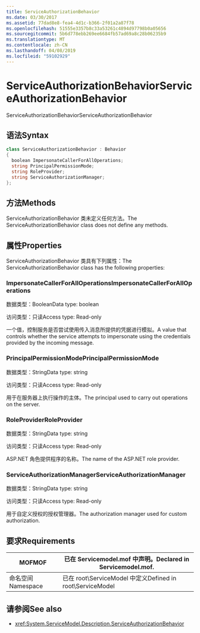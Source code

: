 ```yaml
---
title: ServiceAuthorizationBehavior
ms.date: 03/30/2017
ms.assetid: 77dad8e8-fea4-4d1c-b366-2f01a2a87f78
ms.openlocfilehash: 51555e3357b8c33a53261c4894d97798b0a05656
ms.sourcegitcommit: 5b6d778ebb269ee6684fb57ad69a8c28b06235b9
ms.translationtype: MT
ms.contentlocale: zh-CN
ms.lasthandoff: 04/08/2019
ms.locfileid: "59102929"
---
```

# <a name="serviceauthorizationbehavior"></a><span data-ttu-id="75a09-102">ServiceAuthorizationBehavior</span><span class="sxs-lookup"><span data-stu-id="75a09-102">ServiceAuthorizationBehavior</span></span>
<span data-ttu-id="75a09-103">ServiceAuthorizationBehavior</span><span class="sxs-lookup"><span data-stu-id="75a09-103">ServiceAuthorizationBehavior</span></span>  
  
## <a name="syntax"></a><span data-ttu-id="75a09-104">语法</span><span class="sxs-lookup"><span data-stu-id="75a09-104">Syntax</span></span>  
  
```csharp
class ServiceAuthorizationBehavior : Behavior  
{  
  boolean ImpersonateCallerForAllOperations;  
  string PrincipalPermissionMode;  
  string RoleProvider;  
  string ServiceAuthorizationManager;  
};  
```  
  
## <a name="methods"></a><span data-ttu-id="75a09-105">方法</span><span class="sxs-lookup"><span data-stu-id="75a09-105">Methods</span></span>  
 <span data-ttu-id="75a09-106">ServiceAuthorizationBehavior 类未定义任何方法。</span><span class="sxs-lookup"><span data-stu-id="75a09-106">The ServiceAuthorizationBehavior class does not define any methods.</span></span>  
  
## <a name="properties"></a><span data-ttu-id="75a09-107">属性</span><span class="sxs-lookup"><span data-stu-id="75a09-107">Properties</span></span>  
 <span data-ttu-id="75a09-108">ServiceAuthorizationBehavior 类具有下列属性：</span><span class="sxs-lookup"><span data-stu-id="75a09-108">The ServiceAuthorizationBehavior class has the following properties:</span></span>  
  
### <a name="impersonatecallerforalloperations"></a><span data-ttu-id="75a09-109">ImpersonateCallerForAllOperations</span><span class="sxs-lookup"><span data-stu-id="75a09-109">ImpersonateCallerForAllOperations</span></span>  
 <span data-ttu-id="75a09-110">数据类型：Boolean</span><span class="sxs-lookup"><span data-stu-id="75a09-110">Data type: boolean</span></span>  
  
 <span data-ttu-id="75a09-111">访问类型：只读</span><span class="sxs-lookup"><span data-stu-id="75a09-111">Access type: Read-only</span></span>  
  
 <span data-ttu-id="75a09-112">一个值，控制服务是否尝试使用传入消息所提供的凭据进行模拟。</span><span class="sxs-lookup"><span data-stu-id="75a09-112">A value that controls whether the service attempts to impersonate using the credentials provided by the incoming message.</span></span>  
  
### <a name="principalpermissionmode"></a><span data-ttu-id="75a09-113">PrincipalPermissionMode</span><span class="sxs-lookup"><span data-stu-id="75a09-113">PrincipalPermissionMode</span></span>  
 <span data-ttu-id="75a09-114">数据类型：String</span><span class="sxs-lookup"><span data-stu-id="75a09-114">Data type: string</span></span>  
  
 <span data-ttu-id="75a09-115">访问类型：只读</span><span class="sxs-lookup"><span data-stu-id="75a09-115">Access type: Read-only</span></span>  
  
 <span data-ttu-id="75a09-116">用于在服务器上执行操作的主体。</span><span class="sxs-lookup"><span data-stu-id="75a09-116">The principal used to carry out operations on the server.</span></span>  
  
### <a name="roleprovider"></a><span data-ttu-id="75a09-117">RoleProvider</span><span class="sxs-lookup"><span data-stu-id="75a09-117">RoleProvider</span></span>  
 <span data-ttu-id="75a09-118">数据类型：String</span><span class="sxs-lookup"><span data-stu-id="75a09-118">Data type: string</span></span>  
  
 <span data-ttu-id="75a09-119">访问类型：只读</span><span class="sxs-lookup"><span data-stu-id="75a09-119">Access type: Read-only</span></span>  
  
 <span data-ttu-id="75a09-120">ASP.NET 角色提供程序的名称。</span><span class="sxs-lookup"><span data-stu-id="75a09-120">The name of the ASP.NET role provider.</span></span>  
  
### <a name="serviceauthorizationmanager"></a><span data-ttu-id="75a09-121">ServiceAuthorizationManager</span><span class="sxs-lookup"><span data-stu-id="75a09-121">ServiceAuthorizationManager</span></span>  
 <span data-ttu-id="75a09-122">数据类型：String</span><span class="sxs-lookup"><span data-stu-id="75a09-122">Data type: string</span></span>  
  
 <span data-ttu-id="75a09-123">访问类型：只读</span><span class="sxs-lookup"><span data-stu-id="75a09-123">Access type: Read-only</span></span>  
  
 <span data-ttu-id="75a09-124">用于自定义授权的授权管理器。</span><span class="sxs-lookup"><span data-stu-id="75a09-124">The authorization manager used for custom authorization.</span></span>  
  
## <a name="requirements"></a><span data-ttu-id="75a09-125">要求</span><span class="sxs-lookup"><span data-stu-id="75a09-125">Requirements</span></span>  
  
|<span data-ttu-id="75a09-126">MOF</span><span class="sxs-lookup"><span data-stu-id="75a09-126">MOF</span></span>|<span data-ttu-id="75a09-127">已在 Servicemodel.mof 中声明。</span><span class="sxs-lookup"><span data-stu-id="75a09-127">Declared in Servicemodel.mof.</span></span>|  
|---------|-----------------------------------|  
|<span data-ttu-id="75a09-128">命名空间</span><span class="sxs-lookup"><span data-stu-id="75a09-128">Namespace</span></span>|<span data-ttu-id="75a09-129">已在 root\ServiceModel 中定义</span><span class="sxs-lookup"><span data-stu-id="75a09-129">Defined in root\ServiceModel</span></span>|  
  
## <a name="see-also"></a><span data-ttu-id="75a09-130">请参阅</span><span class="sxs-lookup"><span data-stu-id="75a09-130">See also</span></span>

- <xref:System.ServiceModel.Description.ServiceAuthorizationBehavior>
